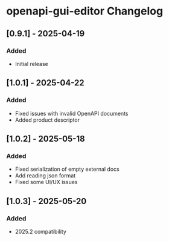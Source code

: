 <!-- Keep a Changelog guide -> https://keepachangelog.com -->

# openapi-gui-editor Changelog

## [0.9.1] - 2025-04-19
### Added
- Initial release

## [1.0.1] - 2025-04-22
### Added
- Fixed issues with invalid OpenAPI documents
- Added product descriptor

## [1.0.2] - 2025-05-18
### Added
- Fixed serialization of empty external docs
- Add reading json format
- Fixed some UI/UX issues

## [1.0.3] - 2025-05-20
### Added
- 2025.2 compatibility